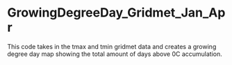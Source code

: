 # GrowingDegreeDay_Gridmet_Jan_Apr

This code takes in the tmax and tmin gridmet data and creates a growing degree day map showing the total amount of days above 0C accumulation. 
